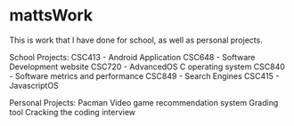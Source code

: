 # mattsWork
This is work that I have done for school, as well as personal projects.

School Projects:
CSC413 - Android Application
CSC648 - Software Development website
CSC720 - AdvancedOS C operating system
CSC840 - Software metrics and performance
CSC849 - Search Engines
CSC415 - JavascriptOS

Personal Projects:
Pacman
Video game recommendation system
Grading tool
Cracking the coding interview
